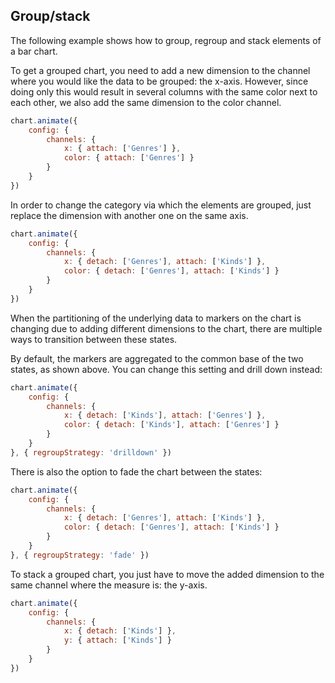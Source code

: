 ## Group/stack

The following example shows how to group, regroup and stack elements of a bar chart.

To get a grouped chart, you need to add a new dimension to the channel where you
would like the data to be grouped: the x-axis. However, since doing only this 
would result in several columns with the same color next to each other, 
we also add the same dimension to the color channel.

```javascript { "title": "Creating a grouped chart" }
chart.animate({
	config: {
		channels: {
			x: { attach: ['Genres'] },
			color: { attach: ['Genres'] }
		}
	}
})
```
In order to change the category via which the elements are grouped, just
replace the dimension with another one on the same axis.

```javascript { "title": "Regrouping the chart" }
chart.animate({
	config: {
		channels: {
			x: { detach: ['Genres'], attach: ['Kinds'] },
			color: { detach: ['Genres'], attach: ['Kinds'] }
		}
	}
})
```

When the partitioning of the underlying data to markers on the chart is
changing due to adding different dimensions to the chart, there are multiple
ways to transition between these states.

By default, the markers are aggregated to the common base of the two states,
as shown above. You can change this setting and drill down instead:

```javascript { "title": "Regrouping the chart by drilling down" }
chart.animate({
	config: {
		channels: {
			x: { detach: ['Kinds'], attach: ['Genres'] },
			color: { detach: ['Kinds'], attach: ['Genres'] }
		}
	}
}, { regroupStrategy: 'drilldown' })
```

There is also the option to fade the chart between the states:

```javascript { "title": "Regrouping the chart with fading" }
chart.animate({
	config: {
		channels: {
			x: { detach: ['Genres'], attach: ['Kinds'] },
			color: { detach: ['Genres'], attach: ['Kinds'] }
		}
	}
}, { regroupStrategy: 'fade' })
```

To stack a grouped chart, you just have to move the added dimension to the same
channel where the measure is: the y-axis.

```javascript { "title": "Stacking your chart" }
chart.animate({
	config: {
		channels: {
			x: { detach: ['Kinds'] },
			y: { attach: ['Kinds'] }
		}
	}
})
```
